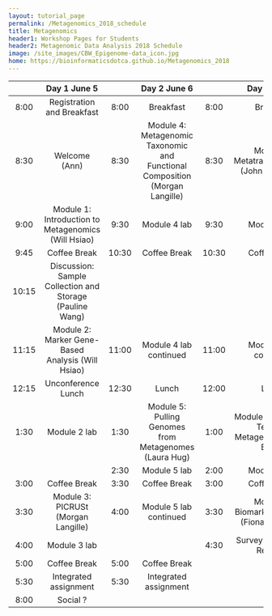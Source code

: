 ```yaml
---
layout: tutorial_page
permalink: /Metagenomics_2018_schedule
title: Metagenomics
header1: Workshop Pages for Students
header2: Metagenomic Data Analysis 2018 Schedule
image: /site_images/CBW_Epigenome-data_icon.jpg
home: https://bioinformaticsdotca.github.io/Metagenomics_2018
---
```



| | **Day 1 June 5** | | **Day 2 June 6** | | **Day 3 June 7** |    
| :---: | :---: | :---: | :---: | :---: | :---: |  
| 8:00 | Registration and Breakfast | 8:00 | Breakfast | 8:00 | Breakfast |        
| 8:30 | Welcome (Ann) | 8:30 | Module 4: Metagenomic Taxonomic and Functional Composition (Morgan Langille) | 8:30 | Module 6: Metatranscriptomics (John Parkinson) |    
| 9:00 | Module 1: Introduction to Metagenomics (Will Hsiao) | 9:30 | Module 4 lab | 9:30 | Module 6 lab |    
| 9:45 | Coffee Break | 10:30 | Coffee Break | 10:30 | Coffee Break |   
| 10:15 | Discussion: Sample Collection and Storage (Pauline Wang) | | |
| 11:15 | Module 2: Marker Gene-Based Analysis (Will Hsiao) | 11:00 | Module 4 lab continued | 11:00 | Module 6 lab continued | 
| 12:15 | Unconference Lunch | 12:30 | Lunch | 12:00 | Lunch |  
| 1:30 | Module 2 lab | 1:30 | Module 5: Pulling Genomes from Metagenomes (Laura Hug) | 1:00 | Module 7: Statistical Tests for Metagenomics (Rob Beiko) |  
| | | 2:30 | Module 5 lab | 2:00 | Module 7 lab |  
| 3:00 | Coffee Break | 3:30 | Coffee Break | 3:00 | Coffee Break | 
| 3:30 | Module 3: PICRUSt (Morgan Langille) | 4:00 | Module 5 lab continued | 3:30 | Module 8: Biomarker Selection (Fiona Brinkman) |   
| 4:00 | Module 3 lab | | | 4:30 | Survey and Closing Remarks |    
| 5:00 | Coffee Break | 5:00 | Coffee Break | | |   
| 5:30 | Integrated assignment | 5:30 | Integrated assignment | | |  
| 8:00 | Social ? | | | | |  

  
